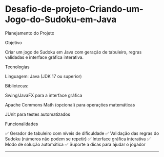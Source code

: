 # Desafio-de-projeto-Criando-um-Jogo-do-Sudoku-em-Java


Planejamento do Projeto

Objetivo

Criar um jogo de Sudoku em Java com geração de tabuleiro, regras validadas e interface gráfica interativa.

Tecnologias

Linguagem: Java (JDK 17 ou superior)

Bibliotecas:

Swing/JavaFX para a interface gráfica

Apache Commons Math (opcional) para operações matemáticas

JUnit para testes automatizados



Funcionalidades

✅ Gerador de tabuleiro com níveis de dificuldade
✅ Validação das regras do Sudoku (números não podem se repetir)
✅ Interface gráfica interativa
✅ Modo de solução automática
✅ Suporte a dicas para ajudar o jogador


---


